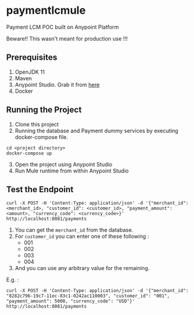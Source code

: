 # paymentlcmule
Payment LCM POC built on Anypoint Platform

Beware!! This wasn't meant for production use !!!

## Prerequisites

1. OpenJDK 11
2. Maven
3. Anypoint Studio. Grab it from [here](https://www.mulesoft.com/lp/dl/studio)
4. Docker

## Running the Project

1. Clone this project
2. Running the database and Payment dummy services by executing docker-compose file.
```
cd <project directory>
docker-compose up
```
3. Open the project using Anypoint Studio
4. Run Mule runtime from within Anypoint Studio
   
## Test the Endpoint

```
curl -X POST -H 'Content-Type: application/json' -d '{"merchant_id": <merchant_id>, "customer_id": <customer_id>, "payment_amount": <amount>, "currency_code": <currency_code>}' http://localhost:8081/payments
```

1. You can get the `merchant_id` from the database.
2. For `customer_id` you can enter one of these following :
   - 001
   - 002
   - 003
   - 004
3. And you can use any arbitrary value for the remaining.

E.g. : 
```
curl -X POST -H 'Content-Type: application/json' -d '{"merchant_id": "8282c796-19c7-11ec-83c1-0242ac110003", "customer_id": "001", "payment_amount": 5000, "currency_code": "USD"}' http://localhost:8081/payments
```

